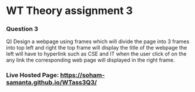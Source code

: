 # WT Theory assignment 3 
### Question 3

Q) Design a webpage using frames which will divide the page into 3 frames
into top left and right the top frame will display the title of the webpage 
the left will have to hyperlink such as CSE and IT when the user click of 
on the any link the corresponding web page will displayed in the right frame. 

### Live Hosted Page: https://soham-samanta.github.io/WTass3Q3/

